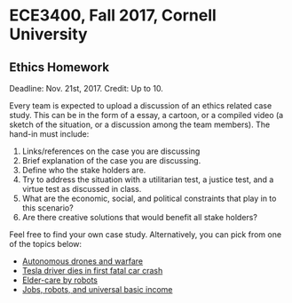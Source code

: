 # ECE3400, Fall 2017, Cornell University

## Ethics Homework

Deadline: Nov. 21st, 2017.
Credit: Up to 10.

Every team is expected to upload a discussion of an ethics related case study. This can be in the form of a essay, a cartoon, or a compiled video (a sketch of the situation, or a discussion among the team members). 
The hand-in must include:
1. Links/references on the case you are discussing
2. Brief explanation of the case you are discussing.
3. Define who the stake holders are.
4. Try to address the situation with a utilitarian test, a justice test, and a virtue test as discussed in class.
5. What are the economic, social, and political constraints that play in to this scenario?
6. Are there creative solutions that would benefit all stake holders?

Feel free to find your own case study. Alternatively, you can pick from one of the topics below:

* [Autonomous drones and warfare](https://www.nato.int/docu/review/2017/Also-in-2017/autonomous-military-drones-no-longer-science-fiction/EN/index.htm)
* [Tesla driver dies in first fatal car crash](https://www.theguardian.com/technology/2016/jun/30/tesla-autopilot-death-self-driving-car-elon-musk)
* [Elder-care by robots](http://www.businessinsider.com/japan-developing-carebots-for-elderly-care-2015-11)
* [Jobs, robots, and universal basic income](https://www.wired.com/story/men-will-lost-the-most-jobs-to-robots/)
